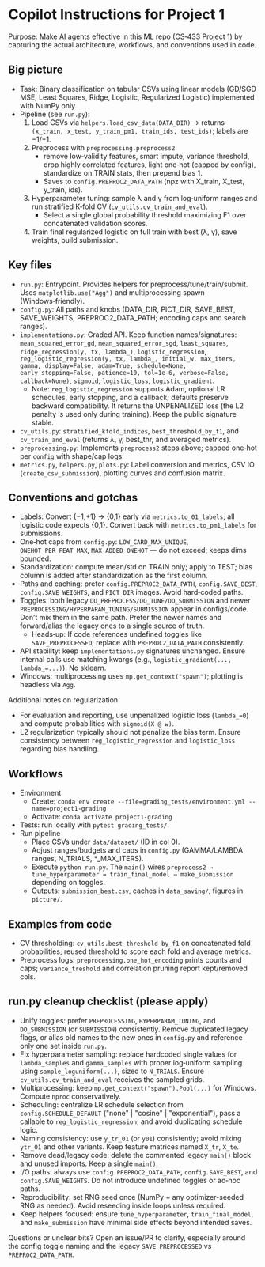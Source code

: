 # Copilot Instructions for Project 1

Purpose: Make AI agents effective in this ML repo (CS‑433 Project 1) by capturing the actual architecture, workflows, and conventions used in code.

## Big picture
- Task: Binary classification on tabular CSVs using linear models (GD/SGD MSE, Least Squares, Ridge, Logistic, Regularized Logistic) implemented with NumPy only.
- Pipeline (see `run.py`):
  1) Load CSVs via `helpers.load_csv_data(DATA_DIR)` → returns `(x_train, x_test, y_train_pm1, train_ids, test_ids)`; labels are −1/+1.
  2) Preprocess with `preprocessing.preprocess2`:
     - remove low‑validity features, smart impute, variance threshold, drop highly correlated features,
       light one‑hot (capped by config), standardize on TRAIN stats, then prepend bias 1.
     - Saves to `config.PREPROC2_DATA_PATH` (npz with X_train, X_test, y_train, ids).
  3) Hyperparameter tuning: sample λ and γ from log‑uniform ranges and run stratified K‑fold CV (`cv_utils.cv_train_and_eval`).
     - Select a single global probability threshold maximizing F1 over concatenated validation scores.
  4) Train final regularized logistic on full train with best (λ, γ), save weights, build submission.

## Key files
- `run.py`: Entrypoint. Provides helpers for preprocess/tune/train/submit. Uses `matplotlib.use("Agg")` and multiprocessing spawn (Windows‑friendly).
- `config.py`: All paths and knobs (DATA_DIR, PICT_DIR, SAVE_BEST, SAVE_WEIGHTS, PREPROC2_DATA_PATH; encoding caps and search ranges).
- `implementations.py`: Graded API. Keep function names/signatures: `mean_squared_error_gd`, `mean_squared_error_sgd`, `least_squares`, `ridge_regression(y, tx, lambda_)`, `logistic_regression`, `reg_logistic_regression(y, tx, lambda_, initial_w, max_iters, gamma, display=False, adam=True, schedule=None, early_stopping=False, patience=10, tol=1e-6, verbose=False, callback=None)`, `sigmoid`, `logistic_loss`, `logistic_gradient`.
  - Note: `reg_logistic_regression` supports Adam, optional LR schedules, early stopping, and a callback; defaults preserve backward compatibility. It returns the UNPENALIZED loss (the L2 penalty is used only during training). Keep the public signature stable.
- `cv_utils.py`: `stratified_kfold_indices`, `best_threshold_by_f1`, and `cv_train_and_eval` (returns λ, γ, best_thr, and averaged metrics).
- `preprocessing.py`: Implements `preprocess2` steps above; capped one‑hot per `config` with shape/cap logs.
- `metrics.py`, `helpers.py`, `plots.py`: Label conversion and metrics, CSV IO (`create_csv_submission`), plotting curves and confusion matrix.

## Conventions and gotchas
- Labels: Convert {−1,+1} → {0,1} early via `metrics.to_01_labels`; all logistic code expects {0,1}. Convert back with `metrics.to_pm1_labels` for submissions.
- One‑hot caps from `config.py`: `LOW_CARD_MAX_UNIQUE`, `ONEHOT_PER_FEAT_MAX`, `MAX_ADDED_ONEHOT` — do not exceed; keeps dims bounded.
- Standardization: compute mean/std on TRAIN only; apply to TEST; bias column is added after standardization as the first column.
- Paths and caching: prefer `config.PREPROC2_DATA_PATH`, `config.SAVE_BEST`, `config.SAVE_WEIGHTS`, and `PICT_DIR` images. Avoid hard‑coded paths.
- Toggles: both legacy `DO_PREPROCESS/DO_TUNE/DO_SUBMISSION` and newer `PREPROCESSING/HYPERPARAM_TUNING/SUBMISSION` appear in configs/code. Don’t mix them in the same path. Prefer the newer names and forward/alias the legacy ones to a single source of truth.
  - Heads‑up: If code references undefined toggles like `SAVE_PREPROCESSED`, replace with `PREPROC2_DATA_PATH` consistently.
- API stability: keep `implementations.py` signatures unchanged. Ensure internal calls use matching kwargs (e.g., `logistic_gradient(..., lambda_=...)`). No sklearn.
- Windows: multiprocessing uses `mp.get_context("spawn")`; plotting is headless via `Agg`.

Additional notes on regularization
- For evaluation and reporting, use unpenalized logistic loss (`lambda_=0`) and compute probabilities with `sigmoid(X @ w)`.
- L2 regularization typically should not penalize the bias term. Ensure consistency between `reg_logistic_regression` and `logistic_loss` regarding bias handling.

## Workflows
- Environment
  - Create: `conda env create --file=grading_tests/environment.yml --name=project1-grading`
  - Activate: `conda activate project1-grading`
- Tests: run locally with `pytest grading_tests/`.
- Run pipeline
  - Place CSVs under `data/dataset/` (ID in col 0).
  - Adjust ranges/budgets and caps in `config.py` (GAMMA/LAMBDA ranges, N_TRIALS, *_MAX_ITERS).
  - Execute `python run.py`. The `main()` wires `preprocess2 → tune_hyperparameter → train_final_model → make_submission` depending on toggles.
  - Outputs: `submission_best.csv`, caches in `data_saving/`, figures in `picture/`.

## Examples from code
- CV thresholding: `cv_utils.best_threshold_by_f1` on concatenated fold probabilities; reused threshold to score each fold and average metrics.
- Preprocess logs: `preprocessing.one_hot_encoding` prints counts and caps; `variance_treshold` and correlation pruning report kept/removed cols.

## run.py cleanup checklist (please apply)
- Unify toggles: prefer `PREPROCESSING`, `HYPERPARAM_TUNING`, and `DO_SUBMISSION` (or `SUBMISSION`) consistently. Remove duplicated legacy flags, or alias old names to the new ones in `config.py` and reference only one set inside `run.py`.
- Fix hyperparameter sampling: replace hardcoded single values for `lambda_samples` and `gamma_samples` with proper log‑uniform sampling using `sample_loguniform(...)`, sized to `N_TRIALS`. Ensure `cv_utils.cv_train_and_eval` receives the sampled grids.
- Multiprocessing: keep `mp.get_context("spawn").Pool(...)` for Windows. Compute `nproc` conservatively.
- Scheduling: centralize LR schedule selection from `config.SCHEDULE_DEFAULT` ("none" | "cosine" | "exponential"), pass a callable to `reg_logistic_regression`, and avoid duplicating schedule logic.
- Naming consistency: use `y_tr_01` (or `y01`) consistently; avoid mixing `ytr_01` and other variants. Keep feature matrices named `X_tr`, `X_te`.
- Remove dead/legacy code: delete the commented legacy `main()` block and unused imports. Keep a single `main()`.
- I/O paths: always use `config.PREPROC2_DATA_PATH`, `config.SAVE_BEST`, and `config.SAVE_WEIGHTS`. Do not introduce undefined toggles or ad‑hoc paths.
- Reproducibility: set RNG seed once (NumPy + any optimizer-seeded RNG as needed). Avoid reseeding inside loops unless required.
- Keep helpers focused: ensure `tune_hyperparameter`, `train_final_model`, and `make_submission` have minimal side effects beyond intended saves.

Questions or unclear bits? Open an issue/PR to clarify, especially around the config toggle naming and the legacy `SAVE_PREPROCESSED` vs `PREPROC2_DATA_PATH`.

